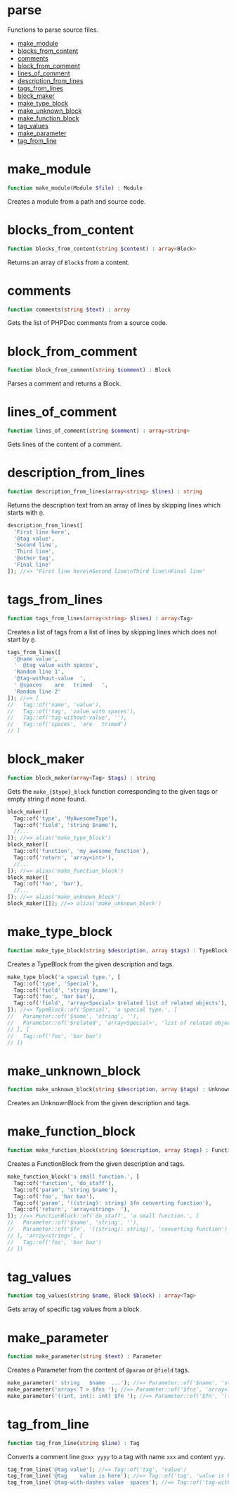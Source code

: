 # parse

Functions to parse source files.

- [make_module](#make_module)
- [blocks_from_content](#blocks_from_content)
- [comments](#comments)
- [block_from_comment](#block_from_comment)
- [lines_of_comment](#lines_of_comment)
- [description_from_lines](#description_from_lines)
- [tags_from_lines](#tags_from_lines)
- [block_maker](#block_maker)
- [make_type_block](#make_type_block)
- [make_unknown_block](#make_unknown_block)
- [make_function_block](#make_function_block)
- [tag_values](#tag_values)
- [make_parameter](#make_parameter)
- [tag_from_line](#tag_from_line)


# make_module
```php
function make_module(Module $file) : Module
```

Creates a module from a path and source code.


# blocks_from_content
```php
function blocks_from_content(string $content) : array<Block>
```

Returns an array of `Block`s from a content.


# comments
```php
function comments(string $text) : array
```

Gets the list of PHPDoc comments from a source code.


# block_from_comment
```php
function block_from_comment(string $comment) : Block
```

Parses a comment and returns a Block.


# lines_of_comment
```php
function lines_of_comment(string $comment) : array<string>
```

Gets lines of the content of a comment.


# description_from_lines
```php
function description_from_lines(array<string> $lines) : string
```

Returns the description text from an array of
lines by skipping lines which starts with `@`.

```php
description_from_lines([
  'First line here',
  '@tag value',
  'Second line',
  'Third line',
  '@other tag',
  'Final line'
]); //=> "First line here\nSecond line\nThird line\nFinal line"
```

# tags_from_lines
```php
function tags_from_lines(array<string> $lines) : array<Tag>
```

Creates a list of tags from a list of lines by
skipping lines which does not start by `@`.
```php
tags_from_lines([
  '@name value',
  '  @tag value with spaces',
  'Random line 1',
  '@tag-without-value  ',
  ' @spaces    are   trimed   ',
  'Random line 2'
]); //=> [
//   Tag::of('name', 'value'),
//   Tag::of('tag', 'value with spaces'),
//   Tag::of('tag-without-value', ''),
//   Tag::of('spaces', 'are   trimed')
// ]
```

# block_maker
```php
function block_maker(array<Tag> $tags) : string
```

Gets the `make_{$type}_block` function corresponding
to the given tags or empty string if none found.

```php
block_maker([
  Tag::of('type', 'MyAwesomeType'),
  Tag::of('field', 'string $name'),
  //...
]); //=> alias('make_type_block')
block_maker([
  Tag::of('function', 'my_awesome_function'),
  Tag::of('return', 'array<int>'),
  //...
]); //=> alias('make_function_block')
block_maker([
  Tag::of('foo', 'bar'),
  //...
]); //=> alias('make_unknown_block')
block_maker([]); //=> alias('make_unknown_block')
```

# make_type_block
```php
function make_type_block(string $description, array $tags) : TypeBlock
```

Creates a TypeBlock from the given description and tags.

```php
make_type_block('a special type.', [
  Tag::of('type', 'Special'),
  Tag::of('field', 'string $name'),
  Tag::of('foo', 'bar baz'),
  Tag::of('field', 'array<Special> $related list of related objects'),
]); //=> TypeBlock::of('Special', 'a special type.', [
//   Parameter::of('$name', 'string', ''),
//   Parameter::of('$related', 'array<Special>', 'list of related objects')
// ], [
//   Tag::of('foo', 'bar baz')
// ])
```

# make_unknown_block
```php
function make_unknown_block(string $description, array $tags) : UnknownBlock
```

Creates an UnknownBlock from the given description and tags.


# make_function_block
```php
function make_function_block(string $description, array $tags) : FunctionBlock
```

Creates a FunctionBlock from the given description and tags.

```php
make_function_block('a small function.', [
  Tag::of('function', 'do_staff'),
  Tag::of('param', 'string $name'),
  Tag::of('foo', 'bar baz'),
  Tag::of('param', '((string): string) $fn converting function'),
  Tag::of('return', 'array<string>  '),
]); //=> FunctionBlock::of('do_staff', 'a small function.', [
//   Parameter::of('$name', 'string', ''),
//   Parameter::of('$fn', '((string): string)', 'converting function')
// ], 'array<string>', [
//   Tag::of('foo', 'bar baz')
// ])
```

# tag_values
```php
function tag_values(string $name, Block $block) : array<Tag>
```

Gets array of specific tag values from a block.


# make_parameter
```php
function make_parameter(string $text) : Parameter
```

Creates a Parameter from the content of `@param` or `@field` tags.
```php
make_parameter(' string   $name  ...'); //=> Parameter::of('$name', 'string', '...')
make_parameter('array< T > $fns '); //=> Parameter::of('$fns', 'array< T >')
make_parameter('((int, int): int) $fn '); //=> Parameter::of('$fn', '((int, int): int)')
```

# tag_from_line
```php
function tag_from_line(string $line) : Tag
```

Converts a comment line `@xxx yyyy` to a
tag with name `xxx` and content `yyy`.
```php
tag_from_line('@tag value'); //=> Tag::of('tag', 'value')
tag_from_line('@tag    value is here'); //=> Tag::of('tag', 'value is here')
tag_from_line('@tag-with-dashes value  spaces'); //=> Tag::of('tag-with-dashes', 'value  spaces')
```